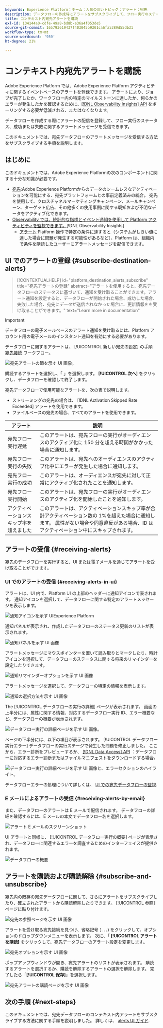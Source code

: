 ```yaml
---
keywords: Experience Platform；ホーム；人気の高いトピック；アラート；宛先
description: データフローの作成時にアラートをサブスクライブして、フロー実行のステータス、成功または失敗に関するアラートメッセージを受け取ることができます。
title: コンテキスト内宛先アラートを購読
exl-id: 134144a0-cdfe-49a8-bd8b-e36a4f053de5
source-git-commit: 165793619437f403045b9301ca6fa5389d55db31
workflow-type: tm+mt
source-wordcount: '950'
ht-degree: 21%

---
```


# コンテキスト内宛先アラートを購読

Adobe Experience Platform では、Adobe Experience Platform アクティビティに関するイベントベースのアラートを登録できます。 アラートにより、ジョブが完了したか、ワークフロー内の特定のマイルストーンに達したか、何らかのエラーが発生したかを確認するために、[[!DNL Observability Insights] API](../../observability/api/overview.md) をポーリングする必要が低減される、またはなくなります。

データフローを作成する際にアラートの配信を登録して、フロー実行のステータス、成功または失敗に関するアラートメッセージを受信できます。

このドキュメントでは、宛先データフローのアラートメッセージを受信する方法をサブスクライブする手順を説明します。

## はじめに

このドキュメントでは、Adobe Experience Platformの次のコンポーネントに関する十分な知識が必要です。

* [宛先](../home.md):Adobe Experience Platformからのデータのシームレスなアクティベーションを可能にする、宛先プラットフォームとの事前定義済みの統合。 宛先を使用して、クロスチャネルマーケティングキャンペーン、メールキャンペーン、ターゲット広告、その他多くの使用事例に関する既知および不明なデータをアクティブ化できます。
* [Observability では、統計的な指標とイベント通知を使用して Platform アクティビティを監視できます。](../../observability/home.md)[!DNL Observability Insights]
   * [アラート](../../observability/alerts/overview.md):Platform 操作で特定の条件に達すると（システムがしきい値に達した場合に問題が発生する可能性があるなど）、Platform は、組織内で条件を購読したユーザーにアラートメッセージを配信できます。

## UI でのアラートの登録 {#subscribe-destination-alerts}

>[!CONTEXTUALHELP]
>id="platform_destination_alerts_subscribe"
>title="宛先アラートの登録"
>abstract="アラートを使用すると、宛先データフローのステータスに基づいて、通知を受け取ることができます。アラート通知を設定すると、データフローが開始された場合、成功した場合、失敗した場合、宛先にデータが送信されなかった場合に、更新情報をを受け取ることができます。"
>text="Learn more in documentation"

>[!IMPORTANT]
>
>データフローの電子メールベースのアラート通知を受け取るには、Platform アカウント用の電子メールのインスタント通知を有効にする必要があります。

データフローに関するアラートは、 [!UICONTROL 新しい宛先の設定] の手順 [宛先接続](connect-destination.md) ワークフロー。

![宛先アラートの節を示す UI 画像。](../assets/ui/alerts/destination-alerts.png)

購読するアラートを選択し、「 」を選択します。 **[!UICONTROL 次へ]** をクリックし、データフローを確認して終了します。

宛先データフローで使用可能なアラートを、次の表で説明します。

* ストリーミングの宛先の場合は、 [!DNL Activation Skipped Rate Exceeded] アラートを使用できます。
* ファイルベースの宛先の場合、すべてのアラートを使用できます。

| アラート | 説明 |
| --- | --- |
| 宛先フロー実行遅延 | このアラートは、宛先フローの実行がオーディエンスのアクティブ化に 150 分を超える時間がかかった場合に通知します。 |
| 宛先フロー実行の失敗 | このアラートは、宛先へのオーディエンスのアクティブ化中にエラーが発生した場合に通知します。 |
| 宛先フロー実行の成功 | このアラートは、オーディエンスが宛先に対して正常にアクティブ化されたことを通知します。 |
| 宛先フロー実行開始 | このアラートは、宛先フローの実行がオーディエンスのアクティブ化を開始したことを通知します。 |
| アクティベーションスキップ率を超えました | このアラートは、アクティベーションスキップ率が合計アクティベーション数の 1%を超えた場合に通知します。 属性がない場合や同意違反がある場合、ID はアクティベーション中にスキップされます。 |

## アラートの受信 {#receiving-alerts}

宛先のデータフローを実行すると、UI または電子メールを通じてアラートを受け取ることができます。

### UI でのアラートの受信 {#receiving-alerts-in-ui}

アラートは、UI 内で、Platform UI の上部のヘッダーに通知アイコンで表されます。 通知アイコンを選択して、データフローに関する特定のアラートメッセージを表示します。

![通知アイコンを示す UIExperience Platform](../assets/ui/alerts/notification.png)

通知パネルが表示され、作成したデータフローのステータス更新のリストが表示されます。

![通知パネルを示す UI 画像](../assets/ui/alerts/alert-window.png)

アラートメッセージにマウスポインターを置いて読み取りとマークしたり、時計アイコンを選択して、データフローのステータスに関する将来のリマインダーを設定したりできます。

![通知リマインダーオプションを示す UI 画像](../assets/ui/alerts/remind-me.png)

アラートメッセージを選択して、データフローの特定の情報を表示します。

![通知の選択方法を示す UI 画像](../assets/ui/alerts/select-alert-message.png)

The [!UICONTROL データフローの実行の詳細] ページが表示されます。 画面の上半分には、属性に関する情報、対応するデータフロー実行 ID、エラー概要など、データフローの概要が表示されます。

![データフロー実行の詳細ページを示す UI 画像。](../assets/ui/alerts/dataflow-overview.png)

ページの下半分には、以下の項目が表示されます。 [!UICONTROL データフロー実行エラー] データフローの実行ステージで発生した問題を修正しました。 ここから、エラー診断をプレビューするか、 [[!DNL Data Access] API](https://www.adobe.io/experience-platform-apis/references/data-access/) ：データフローに対応するエラー診断またはファイルマニフェストをダウンロードする場合。

![データフロー実行の詳細ページを示す UI 画像と、エラーセクションのハイライト。](../assets/ui/alerts/dataflow-run-error.png)

データフローエラーの処理について詳しくは、 [UI での宛先データフローの監視](../../dataflows/ui/monitor-destinations.md).

### E メールによるアラートの受信 {#receiving-alerts-by-email}

また、データフローのアラートは E メールで配信されます。 データフローの詳細を確認するには、E メールの本文でデータフロー名を選択します。

![アラート E メールのスクリーンショット](../assets/ui/alerts/email.png)

UI アラートと同様に、 [!UICONTROL データフロー実行の概要] ページが表示され、データフローに関連するエラーを調査するためのインターフェイスが提供されます。

![データフローの概要](../assets/ui/alerts/dataflow-overview.png)

## アラートを購読および購読解除 {#subscribe-and-unsubscribe}

宛先内の既存の宛先データフローに関して、さらにアラートをサブスクライブしたり、確立されたアラートから購読解除したりできます。 [!UICONTROL 参照] ページに貼り付けます。

![宛先の参照ページを示す UI 画像](../assets/ui/alerts/destination-list.png)

アラートを受け取る宛先接続を見つけ、省略記号 (`...`) をクリックして、オプションのドロップダウンメニューを表示します。 次に、「 **[!UICONTROL アラートを購読]** をクリックして、宛先データフローのアラート設定を変更します。

![宛先オプションを示す UI 画像](../assets/ui/alerts/destination-alerts-subscribe.png)

ポップアップウィンドウが開き、宛先アラートのリストが表示されます。 購読するアラートを選択するか、購読を解除するアラートの選択を解除します。 完了したら「**[!UICONTROL 保存]**」を選択します。

![宛先アラートの購読ページを示す UI 画像](../assets/ui/alerts/destination-alerts-list.png)

## 次の手順 {#next-steps}

このドキュメントでは、宛先データフローのコンテキスト内アラートをサブスクライブする方法に関する手順を説明しました。 詳しくは、 [alerts UI ガイド](../../observability/alerts/ui.md).
